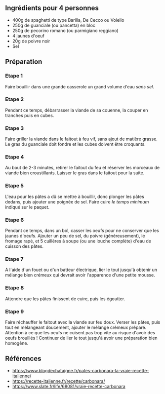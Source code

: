 ## Ingrédients pour 4 personnes

- 400g de spaghetti de type Barilla, De Cecco ou Voiello
- 250g de guanciale (ou pancetta) en bloc
- 250g de pecorino romano (ou parmigiano reggiano)
- 4 jaunes d'oeuf
- 20g de poivre noir
- Sel

## Préparation

### Etape 1

Faire bouillir dans une grande casserole un grand volume d'eau *sans sel*.

### Etape 2

Pendant ce temps, débarrasser la viande de sa couenne, la couper en tranches puis en cubes.

### Etape 3

Faire griller la viande dans le faitout à feu vif, sans ajout de matière grasse. Le gras du guanciale doit fondre et les cubes doivent être croquants.

### Etape 4

Au bout de 2-3 minutes, retirer le faitout du feu et réserver les morceaux de viande bien croustillants. Laisser le gras dans le faitout pour la suite.

### Etape 5

L'eau pour les pâtes a dû se mettre à bouillir, donc plonger les pâtes dedans, puis ajouter une poignée de sel. Faire cuire *le temps minimum* indiqué sur le paquet.

### Etape 6

Pendant ce temps, dans un bol, casser les oeufs pour ne conserver que les jaunes d'oeufs. Ajouter un peu de sel, du poivre (généreusement), le fromage rapé, et 5 cuillères à soupe (ou une louche complète) d'eau de cuisson des pâtes.

### Etape 7

A l'aide d'un fouet ou d'un batteur électrique, lier le tout jusqu'à obtenir un mélange bien crémeux qui devrait avoir l'apparence d'une petite mousse.

### Etape 8

Attendre que les pâtes finissent de cuire, puis les égoutter.

### Etape 9

Faire réchauffer le faitout avec la viande sur feu doux. Verser les pâtes, puis tout en mélangeant doucement, ajouter le mélange crémeux préparé. Attention à ce que les oeufs ne cuisent pas trop vite au risque d'avoir des oeufs brouillés ! Continuer de lier le tout jusqu'à avoir une préparation bien homogène.

## Références

- <https://www.blogdechataigne.fr/pates-carbonara-la-vraie-recette-italienne/>
- <https://recette-italienne.fr/recette/carbonara/>
- <https://www.slate.fr/life/68081/vraie-recette-carbonara>

